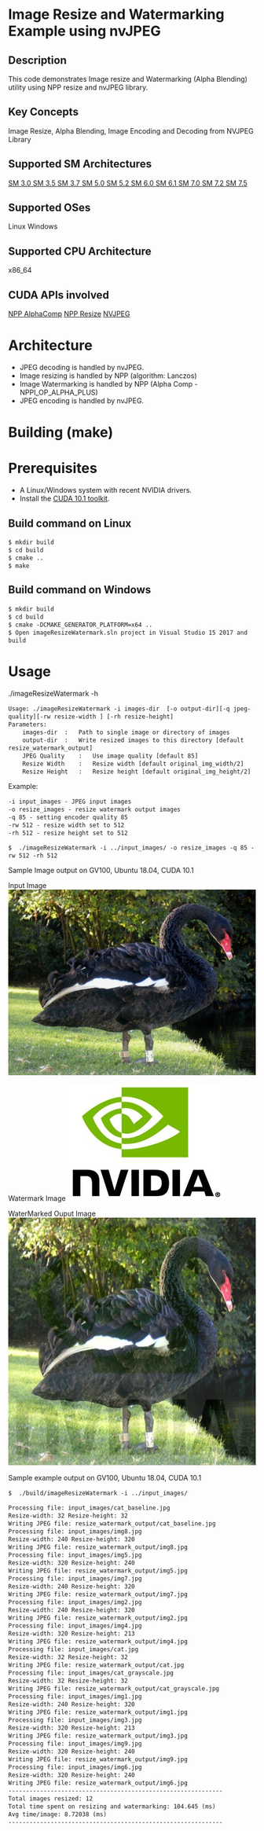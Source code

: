# Image Resize and Watermarking Example using nvJPEG

## Description

This code demonstrates Image resize and Watermarking (Alpha Blending) utility using NPP resize and nvJPEG library.

## Key Concepts

Image Resize, Alpha Blending, Image Encoding and Decoding from NVJPEG Library

## Supported SM Architectures

[SM 3.0 ](https://developer.nvidia.com/cuda-gpus)  [SM 3.5 ](https://developer.nvidia.com/cuda-gpus)  [SM 3.7 ](https://developer.nvidia.com/cuda-gpus)  [SM 5.0 ](https://developer.nvidia.com/cuda-gpus)  [SM 5.2 ](https://developer.nvidia.com/cuda-gpus)  [SM 6.0 ](https://developer.nvidia.com/cuda-gpus)  [SM 6.1 ](https://developer.nvidia.com/cuda-gpus)  [SM 7.0 ](https://developer.nvidia.com/cuda-gpus)  [SM 7.2 ](https://developer.nvidia.com/cuda-gpus)  [SM 7.5 ](https://developer.nvidia.com/cuda-gpus)

## Supported OSes

Linux Windows

## Supported CPU Architecture

x86_64

## CUDA APIs involved
[NPP AlphaComp](https://docs.nvidia.com/cuda/npp/group__image__alphacomp.html)
[NPP Resize](https://docs.nvidia.com/cuda/npp/group__image__resize.html)
[NVJPEG](https://docs.nvidia.com/cuda/nvjpeg/index.html)


# Architecture
- JPEG decoding is handled by nvJPEG.
- Image resizing is handled by NPP (algorithm: Lanczos)
- Image Watermarking is handled by NPP (Alpha Comp - NPPI_OP_ALPHA_PLUS)
- JPEG encoding is handled by nvJPEG.

# Building (make)

# Prerequisites
- A Linux/Windows system with recent NVIDIA drivers.
- Install the [CUDA 10.1 toolkit](https://developer.nvidia.com/cuda-downloads).

## Build command on Linux
```
$ mkdir build
$ cd build
$ cmake ..
$ make
```

## Build command on Windows
```
$ mkdir build
$ cd build
$ cmake -DCMAKE_GENERATOR_PLATFORM=x64 ..
$ Open imageResizeWatermark.sln project in Visual Studio 15 2017 and build
```




# Usage
./imageResizeWatermark -h
```
Usage: ./imageResizeWatermark -i images-dir  [-o output-dir][-q jpeg-quality][-rw resize-width ] [-rh resize-height]
Parameters: 
	images-dir	:	Path to single image or directory of images
	output-dir	:	Write resized images to this directory [default resize_watermark_output]
	JPEG Quality	:	Use image quality [default 85]
	Resize Width	:	Resize width [default original_img_width/2]
	Resize Height	:	Resize height [default original_img_height/2]

```
Example:
```
-i input_images - JPEG input images
-o resize_images - resize watermark output images
-q 85 - setting encoder quality 85
-rw 512 - resize width set to 512
-rh 512 - resize height set to 512
```
```
$  ./imageResizeWatermark -i ../input_images/ -o resize_images -q 85 -rw 512 -rh 512

```
Sample Image output on GV100, Ubuntu 18.04, CUDA 10.1

Input Image
![img9](/nvJPEG/Image-Resize-WaterMark/img9.png)

Watermark Image
![NVLogo](/nvJPEG/Image-Resize-WaterMark/NVLogo.png)

WaterMarked Ouput Image
![img9wm](/nvJPEG/Image-Resize-WaterMark/img9wm.png)



Sample example output on GV100, Ubuntu 18.04, CUDA 10.1

```
$  ./build/imageResizeWatermark -i ../input_images/
```
```
Processing file: input_images/cat_baseline.jpg
Resize-width: 32 Resize-height: 32
Writing JPEG file: resize_watermark_output/cat_baseline.jpg
Processing file: input_images/img8.jpg
Resize-width: 240 Resize-height: 320
Writing JPEG file: resize_watermark_output/img8.jpg
Processing file: input_images/img5.jpg
Resize-width: 320 Resize-height: 240
Writing JPEG file: resize_watermark_output/img5.jpg
Processing file: input_images/img7.jpg
Resize-width: 240 Resize-height: 320
Writing JPEG file: resize_watermark_output/img7.jpg
Processing file: input_images/img2.jpg
Resize-width: 240 Resize-height: 320
Writing JPEG file: resize_watermark_output/img2.jpg
Processing file: input_images/img4.jpg
Resize-width: 320 Resize-height: 213
Writing JPEG file: resize_watermark_output/img4.jpg
Processing file: input_images/cat.jpg
Resize-width: 32 Resize-height: 32
Writing JPEG file: resize_watermark_output/cat.jpg
Processing file: input_images/cat_grayscale.jpg
Resize-width: 32 Resize-height: 32
Writing JPEG file: resize_watermark_output/cat_grayscale.jpg
Processing file: input_images/img1.jpg
Resize-width: 240 Resize-height: 320
Writing JPEG file: resize_watermark_output/img1.jpg
Processing file: input_images/img3.jpg
Resize-width: 320 Resize-height: 213
Writing JPEG file: resize_watermark_output/img3.jpg
Processing file: input_images/img9.jpg
Resize-width: 320 Resize-height: 240
Writing JPEG file: resize_watermark_output/img9.jpg
Processing file: input_images/img6.jpg
Resize-width: 320 Resize-height: 240
Writing JPEG file: resize_watermark_output/img6.jpg
------------------------------------------------------------- 
Total images resized: 12
Total time spent on resizing and watermarking: 104.645 (ms)
Avg time/image: 8.72038 (ms)
------------------------------------------------------------- 

```

